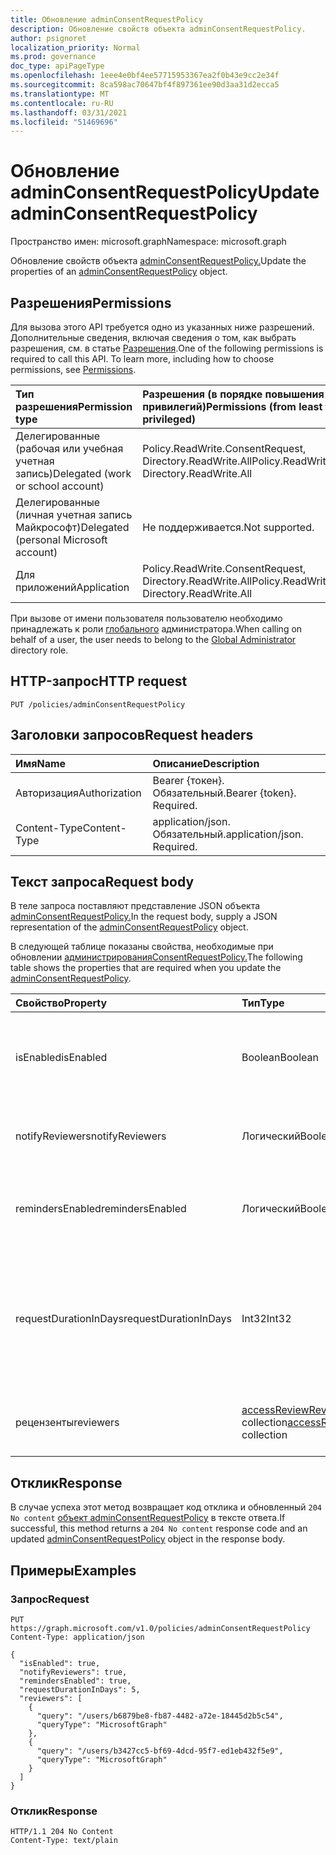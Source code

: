 ```yaml
---
title: Обновление adminConsentRequestPolicy
description: Обновление свойств объекта adminConsentRequestPolicy.
author: psignoret
localization_priority: Normal
ms.prod: governance
doc_type: apiPageType
ms.openlocfilehash: 1eee4e0bf4ee57715953367ea2f0b43e9cc2e34f
ms.sourcegitcommit: 8ca598ac70647bf4f897361ee90d3aa31d2ecca5
ms.translationtype: MT
ms.contentlocale: ru-RU
ms.lasthandoff: 03/31/2021
ms.locfileid: "51469696"
---
```

# <a name="update-adminconsentrequestpolicy"></a><span data-ttu-id="54917-103">Обновление adminConsentRequestPolicy</span><span class="sxs-lookup"><span data-stu-id="54917-103">Update adminConsentRequestPolicy</span></span>

<span data-ttu-id="54917-104">Пространство имен: microsoft.graph</span><span class="sxs-lookup"><span data-stu-id="54917-104">Namespace: microsoft.graph</span></span>

<span data-ttu-id="54917-105">Обновление свойств объекта [adminConsentRequestPolicy.](../resources/adminconsentrequestpolicy.md)</span><span class="sxs-lookup"><span data-stu-id="54917-105">Update the properties of an [adminConsentRequestPolicy](../resources/adminconsentrequestpolicy.md) object.</span></span>

## <a name="permissions"></a><span data-ttu-id="54917-106">Разрешения</span><span class="sxs-lookup"><span data-stu-id="54917-106">Permissions</span></span>

<span data-ttu-id="54917-p101">Для вызова этого API требуется одно из указанных ниже разрешений. Дополнительные сведения, включая сведения о том, как выбрать разрешения, см. в статье [Разрешения](/graph/permissions-reference).</span><span class="sxs-lookup"><span data-stu-id="54917-p101">One of the following permissions is required to call this API. To learn more, including how to choose permissions, see [Permissions](/graph/permissions-reference).</span></span>

|<span data-ttu-id="54917-109">Тип разрешения</span><span class="sxs-lookup"><span data-stu-id="54917-109">Permission type</span></span>|<span data-ttu-id="54917-110">Разрешения (в порядке повышения привилегий)</span><span class="sxs-lookup"><span data-stu-id="54917-110">Permissions (from least to most privileged)</span></span>|
|:---|:---|
|<span data-ttu-id="54917-111">Делегированные (рабочая или учебная учетная запись)</span><span class="sxs-lookup"><span data-stu-id="54917-111">Delegated (work or school account)</span></span>|<span data-ttu-id="54917-112">Policy.ReadWrite.ConsentRequest, Directory.ReadWrite.All</span><span class="sxs-lookup"><span data-stu-id="54917-112">Policy.ReadWrite.ConsentRequest, Directory.ReadWrite.All</span></span>|
|<span data-ttu-id="54917-113">Делегированные (личная учетная запись Майкрософт)</span><span class="sxs-lookup"><span data-stu-id="54917-113">Delegated (personal Microsoft account)</span></span>|<span data-ttu-id="54917-114">Не поддерживается.</span><span class="sxs-lookup"><span data-stu-id="54917-114">Not supported.</span></span>|
|<span data-ttu-id="54917-115">Для приложений</span><span class="sxs-lookup"><span data-stu-id="54917-115">Application</span></span>|<span data-ttu-id="54917-116">Policy.ReadWrite.ConsentRequest, Directory.ReadWrite.All</span><span class="sxs-lookup"><span data-stu-id="54917-116">Policy.ReadWrite.ConsentRequest, Directory.ReadWrite.All</span></span>|

<span data-ttu-id="54917-117">При вызове от имени пользователя пользователю необходимо принадлежать к роли [глобального](/azure/active-directory/roles/permissions-reference) администратора.</span><span class="sxs-lookup"><span data-stu-id="54917-117">When calling on behalf of a user, the user needs to belong to the [Global Administrator](/azure/active-directory/roles/permissions-reference) directory role.</span></span>

## <a name="http-request"></a><span data-ttu-id="54917-118">HTTP-запрос</span><span class="sxs-lookup"><span data-stu-id="54917-118">HTTP request</span></span>

<!-- {
  "blockType": "ignored"
}
-->
``` http
PUT /policies/adminConsentRequestPolicy
```

## <a name="request-headers"></a><span data-ttu-id="54917-119">Заголовки запросов</span><span class="sxs-lookup"><span data-stu-id="54917-119">Request headers</span></span>

|<span data-ttu-id="54917-120">Имя</span><span class="sxs-lookup"><span data-stu-id="54917-120">Name</span></span>|<span data-ttu-id="54917-121">Описание</span><span class="sxs-lookup"><span data-stu-id="54917-121">Description</span></span>|
|:---|:---|
|<span data-ttu-id="54917-122">Авторизация</span><span class="sxs-lookup"><span data-stu-id="54917-122">Authorization</span></span>|<span data-ttu-id="54917-p102">Bearer {токен}. Обязательный.</span><span class="sxs-lookup"><span data-stu-id="54917-p102">Bearer {token}. Required.</span></span>|
|<span data-ttu-id="54917-125">Content-Type</span><span class="sxs-lookup"><span data-stu-id="54917-125">Content-Type</span></span>|<span data-ttu-id="54917-p103">application/json. Обязательный.</span><span class="sxs-lookup"><span data-stu-id="54917-p103">application/json. Required.</span></span>|

## <a name="request-body"></a><span data-ttu-id="54917-128">Текст запроса</span><span class="sxs-lookup"><span data-stu-id="54917-128">Request body</span></span>

<span data-ttu-id="54917-129">В теле запроса поставляют представление JSON объекта [adminConsentRequestPolicy.](../resources/adminconsentrequestpolicy.md)</span><span class="sxs-lookup"><span data-stu-id="54917-129">In the request body, supply a JSON representation of the [adminConsentRequestPolicy](../resources/adminconsentrequestpolicy.md) object.</span></span>

<span data-ttu-id="54917-130">В следующей таблице показаны свойства, необходимые при обновлении [администрированияConsentRequestPolicy.](../resources/adminconsentrequestpolicy.md)</span><span class="sxs-lookup"><span data-stu-id="54917-130">The following table shows the properties that are required when you update the [adminConsentRequestPolicy](../resources/adminconsentrequestpolicy.md).</span></span>

|<span data-ttu-id="54917-131">Свойство</span><span class="sxs-lookup"><span data-stu-id="54917-131">Property</span></span>|<span data-ttu-id="54917-132">Тип</span><span class="sxs-lookup"><span data-stu-id="54917-132">Type</span></span>|<span data-ttu-id="54917-133">Описание</span><span class="sxs-lookup"><span data-stu-id="54917-133">Description</span></span>|
|:---|:---|:---|
|<span data-ttu-id="54917-134">isEnabled</span><span class="sxs-lookup"><span data-stu-id="54917-134">isEnabled</span></span>|<span data-ttu-id="54917-135">Boolean</span><span class="sxs-lookup"><span data-stu-id="54917-135">Boolean</span></span>|<span data-ttu-id="54917-136">Указывает, включена или отключена функция запроса на согласие администратора.</span><span class="sxs-lookup"><span data-stu-id="54917-136">Specifies whether the admin consent request feature is enabled or disabled.</span></span>|
|<span data-ttu-id="54917-137">notifyReviewers</span><span class="sxs-lookup"><span data-stu-id="54917-137">notifyReviewers</span></span>|<span data-ttu-id="54917-138">Логический</span><span class="sxs-lookup"><span data-stu-id="54917-138">Boolean</span></span>|<span data-ttu-id="54917-139">Указывает, будут ли рецензенты получать уведомления.</span><span class="sxs-lookup"><span data-stu-id="54917-139">Specifies whether reviewers will receive notifications.</span></span>|
|<span data-ttu-id="54917-140">remindersEnabled</span><span class="sxs-lookup"><span data-stu-id="54917-140">remindersEnabled</span></span>|<span data-ttu-id="54917-141">Логический</span><span class="sxs-lookup"><span data-stu-id="54917-141">Boolean</span></span>|<span data-ttu-id="54917-142">Указывает, будут ли рецензенты получать сообщения напоминания.</span><span class="sxs-lookup"><span data-stu-id="54917-142">Specifies whether reviewers will receive reminder emails.</span></span>|
|<span data-ttu-id="54917-143">requestDurationInDays</span><span class="sxs-lookup"><span data-stu-id="54917-143">requestDurationInDays</span></span>|<span data-ttu-id="54917-144">Int32</span><span class="sxs-lookup"><span data-stu-id="54917-144">Int32</span></span>|<span data-ttu-id="54917-145">Указывает продолжительность действия запроса до его автоматического истечения, если не будет применено решение.</span><span class="sxs-lookup"><span data-stu-id="54917-145">Specifies the duration the request is active before it automatically expires if no decision is applied.</span></span>|
|<span data-ttu-id="54917-146">рецензенты</span><span class="sxs-lookup"><span data-stu-id="54917-146">reviewers</span></span>|<span data-ttu-id="54917-147">[accessReviewReviewerScope](../resources/accessreviewreviewerscope.md) collection</span><span class="sxs-lookup"><span data-stu-id="54917-147">[accessReviewReviewerScope](../resources/accessreviewreviewerscope.md) collection</span></span>|<span data-ttu-id="54917-148">Список рецензентов для согласия администратора.</span><span class="sxs-lookup"><span data-stu-id="54917-148">The list of reviewers for the admin consent.</span></span>|

## <a name="response"></a><span data-ttu-id="54917-149">Отклик</span><span class="sxs-lookup"><span data-stu-id="54917-149">Response</span></span>

<span data-ttu-id="54917-150">В случае успеха этот метод возвращает код отклика и обновленный `204 No content` [объект adminConsentRequestPolicy](../resources/adminconsentrequestpolicy.md) в тексте ответа.</span><span class="sxs-lookup"><span data-stu-id="54917-150">If successful, this method returns a `204 No content` response code and an updated [adminConsentRequestPolicy](../resources/adminconsentrequestpolicy.md) object in the response body.</span></span>

## <a name="examples"></a><span data-ttu-id="54917-151">Примеры</span><span class="sxs-lookup"><span data-stu-id="54917-151">Examples</span></span>

### <a name="request"></a><span data-ttu-id="54917-152">Запрос</span><span class="sxs-lookup"><span data-stu-id="54917-152">Request</span></span>

<!-- {
  "blockType": "request",
  "name": "update_adminconsentrequestpolicy"
}
-->
``` http
PUT https://graph.microsoft.com/v1.0/policies/adminConsentRequestPolicy 
Content-Type: application/json

{
  "isEnabled": true,
  "notifyReviewers": true,
  "remindersEnabled": true,
  "requestDurationInDays": 5,
  "reviewers": [
    {
      "query": "/users/b6879be8-fb87-4482-a72e-18445d2b5c54",
      "queryType": "MicrosoftGraph"
    },
    {
      "query": "/users/b3427cc5-bf69-4dcd-95f7-ed1eb432f5e9",
      "queryType": "MicrosoftGraph"
    }
  ]
}
```

### <a name="response"></a><span data-ttu-id="54917-153">Отклик</span><span class="sxs-lookup"><span data-stu-id="54917-153">Response</span></span>

<!-- {
  "blockType": "response",
  "truncated": true
}
-->
``` http
HTTP/1.1 204 No Content
Content-Type: text/plain
```
